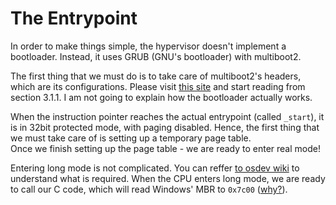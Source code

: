 # The Entrypoint

In order to make things simple, the hypervisor doesn't implement a bootloader. Instead, it uses GRUB (GNU's bootloader) with multiboot2. 

The first thing that we must do is to take care of multiboot2's headers, which are its configurations. Please visit [this site](https://www.gnu.org/software/grub/manual/multiboot2/multiboot.html) and start reading from section 3.1.1. I am not going to explain how the bootloader actually works.

When the instruction pointer reaches the actual entrypoint (called `_start`), it is in 32bit protected mode, with paging disabled. Hence, the first thing that we must take care of is setting up a temporary page table.  
Once we finish setting up the page table - we are ready to enter real mode!

Entering long mode is not complicated. You can reffer [to osdev wiki](https://wiki.osdev.org/Setting_Up_Long_Mode) to understand what is required.  When the CPU enters long mode, we are ready to call our C code, which will read Windows' MBR to `0x7c00` ([why?](https://www.glamenv-septzen.net/en/view/6)).
